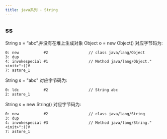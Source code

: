 ```yaml
---
title: java系列 - String
---
```


## ss

String s = “abc”,并没有在堆上生成对象
Object o = new Object() 对应字节码为:

    0: new           #2                  // class java/lang/Object
    3: dup           
    4: invokespecial #1                  // Method java/lang/Object."<init>":()V
    7: astore_1   

String s = "abc" 对应字节码为:

    0: ldc           #2                  // String abc
    2: astore_1  


String s = new String() 对应字节码为:

    0: new           #2                  // class java/lang/String
    3: dup           
    4: invokespecial #3                  // Method java/lang/String."<init>":()V
    7: astore_1  
